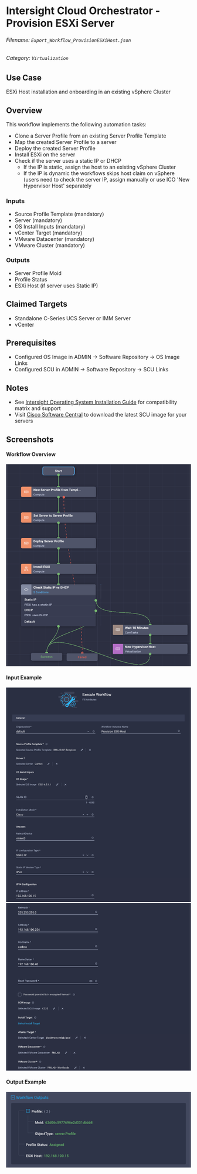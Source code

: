 # Intersight Cloud Orchestrator - Provision ESXi Server
###### Filename: `Export_Workflow_ProvisionESXiHost.json`
###### Category: `Virtualization`

## Use Case
ESXi Host installation and onboarding in an existing vSphere Cluster

## Overview
This workflow implements the following automation tasks:

- Clone a Server Profile from an existing Server Profile Template
- Map the created Server Profile to a server
- Deploy the created Server Profile
- Install ESXi on the server
- Check if the server uses a static IP or DHCP
	- If the IP is static, assign the host to an existing vSphere Cluster
	- If the IP is dynamic the workflows skips host claim on vSphere (users need to check the server IP, assign manually or use ICO 'New Hypervisor Host' separately

### Inputs

- Source Profile Template (mandatory)
- Server (mandatory)
- OS Install Inputs (mandatory)
- vCenter Target (mandatory)
- VMware Datacenter (mandatory)
- VMware Cluster (mandatory)

### Outputs

- Server Profile Moid
- Profile Status
- ESXi Host (if server uses Static IP)

## Claimed Targets

- Standalone C-Series UCS Server or IMM Server
- vCenter

## Prerequisites

- Configured OS Image in ADMIN -> Software Repository -> OS Image Links
- Configured SCU in ADMIN -> Software Repository -> SCU Links


## Notes

- See [Intersight Operating System Installation Guide](https://intersight.com/help/saas/resources/installing_an_operating_system) for compatibility matrix and support
- Visit [Cisco Software Central](https://software.cisco.com) to download the latest SCU image for your servers 

## Screenshots

#### Workflow Overview

![Workflow Overview](./screenshots/workflow.png)

#### Input Example

![Workflow Overview](./screenshots/input-example-1.png) 
![Workflow Overview](./screenshots/input-example-2.png)

#### Output Example

![Workflow Overview](./screenshots/output-example-1.png)


